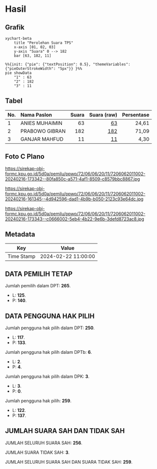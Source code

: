 # Hasil

## Grafik

```mermaid
xychart-beta
    title "Perolehan Suara TPS"
    x-axis [01, 02, 03]
    y-axis "Suara" 0 --> 182
    bar [63, 182, 11]
```

```mermaid
%%{init: {"pie": {"textPosition": 0.5}, "themeVariables": {"pieOuterStrokeWidth": "5px"}} }%%
pie showData
    "1" : 63
    "2" : 182
    "3" : 11
```

## Tabel

| No. | Nama Paslon    | Suara | Suara (raw) | Persentase |
|:--- |:-------------- | -----:| -----------:| ----------:|
| 1   | ANIES MUHAIMIN | 63    | [63][p-1]   | 24,61      |
| 2   | PRABOWO GIBRAN | 182   | [182][p-2]  | 71,09      |
| 3   | GANJAR MAHFUD  | 11    | [11][p-3]   | 4,30       |


[p-1]: https://github.com/gigit-pemilu/pemilu-2024-72-sulawesi-tengah/blob/main/pilpres/hitung-suara/sub/72-sulawesi-tengah/sub/06-morowali/sub/06-bungku-selatan/sub/2011-bungingkela/sub/002-tps/sub/paslon-1.txt
[p-2]: https://github.com/gigit-pemilu/pemilu-2024-72-sulawesi-tengah/blob/main/pilpres/hitung-suara/sub/72-sulawesi-tengah/sub/06-morowali/sub/06-bungku-selatan/sub/2011-bungingkela/sub/002-tps/sub/paslon-2.txt
[p-3]: https://github.com/gigit-pemilu/pemilu-2024-72-sulawesi-tengah/blob/main/pilpres/hitung-suara/sub/72-sulawesi-tengah/sub/06-morowali/sub/06-bungku-selatan/sub/2011-bungingkela/sub/002-tps/sub/paslon-3.txt

## Foto C Plano

https://sirekap-obj-formc.kpu.go.id/5d0a/pemilu/ppwp/72/06/06/20/11/7206062011002-20240216-173342--80fa850c-a571-4af1-8509-c8579bbc8867.jpg

https://sirekap-obj-formc.kpu.go.id/5d0a/pemilu/ppwp/72/06/06/20/11/7206062011002-20240216-161345--4d942596-dad1-4b9b-b050-2123c93e64dc.jpg

https://sirekap-obj-formc.kpu.go.id/5d0a/pemilu/ppwp/72/06/06/20/11/7206062011002-20240216-173343--c0666002-5eb4-4b22-9e6b-3defd8723ac8.jpg


## Metadata

| Key        | Value               |
| ---------- | ------------------- |
| Time Stamp | 2024-02-22 11:00:00 |


## DATA PEMILIH TETAP

Jumlah pemilih dalam DPT: **265**.
 * L: **125**.
 * P: **140**.

## DATA PENGGUNA HAK PILIH

Jumlah pengguna hak pilih dalam DPT: **250**.
 * L: **117**.
 * P: **133**.

Jumlah pengguna hak pilih dalam DPTb: **6**.
 * L: **2**.
 * P: **4**.

Jumlah pengguna hak pilih dalam DPK: **3**.
 * L: **3**.
 * P: **0**.

Jumlah pengguna hak pilih: **259**.
 * L: **122**.
 * P: **137**.

## JUMLAH SUARA SAH DAN TIDAK SAH

JUMLAH SELURUH SUARA SAH: **256**.

JUMLAH SUARA TIDAK SAH: **3**.

JUMLAH SELURUH SUARA SAH DAN SUARA TIDAK SAH: **259**.


